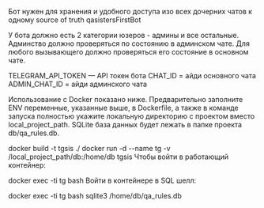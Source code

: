 Бот нужен для хранения и удобного доступа изо всех дочерних чатов к одному source of truth
qasistersFirstBot

У бота должно есть 2 категории юзеров - админы и все остальные. 
Админство должно проверяться по состоянию в админском чате. 
Для любого вызывающего должно проверяться его состояние в основном чате.

TELEGRAM_API_TOKEN — API токен бота 
CHAT_ID = айди основного чата
ADMIN_CHAT_ID = айди админского чата

Использование с Docker показано ниже. Предварительно заполните ENV переменные, указанные выше, 
в Dockerfile, а также в команде запуска полностью укажите локальную директорию с проектом вместо local_project_path. 
SQLite база данных будет лежать в папке проекта db/qa_rules.db.

docker build -t tgsis ./
docker run -d --name tg -v /local_project_path/db:/home/db tgsis
Чтобы войти в работающий контейнер:

docker exec -ti tg bash
Войти в контейнере в SQL шелл:

docker exec -ti tg bash
sqlite3 /home/db/qa_rules.db